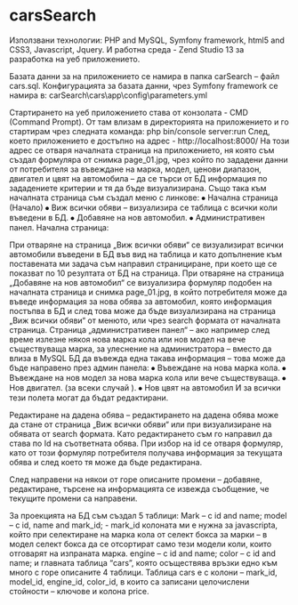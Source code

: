 # carsSearch
Използвани технологии:
PHP and MySQL, Symfony framework, html5 and CSS3, Javascript, Jquery.
И работна среда - Zend Studio 13 за разработка на уеб приложението.

Базата данни за на приложението се намира в папка carSearch – файл cars.sql. Конфигурацията за базата данни, чрез Symfony framework се намира в:
carSearch\cars\app\config\parameters.yml

Стартирането на уеб приложението става от конзолата - CMD (Command Prompt). От там влизам в директорията на приложението и го стартирам чрез следната команда:
php bin/console server:run
След, което приложението е достъпно на адрес - http://localhost:8000/
На този адрес се отваря началната страница на приложението, ня която съм създал формуляра от снимка page_01.jpg, чрез който по зададени данни от потребителя за въвеждане на марка, модел, ценови диапазон, двигател и цвят на автомобила – да се търси от БД информация по зададениете критерии и тя да бъде визуализирана. Също така към началната страница съм създал меню с линкове:
⦁	Начална страница (Начало)
⦁	Виж всички обяви – визуализира се таблица с всички коли въведени в БД.
⦁	Добавяне на нов автомобил.
⦁	Административен панел.
Начална страница:
 
При отваряне на страница „Виж всички обяви“ се визуализират всички автомобили въведени в БД във вид на таблица и като допълнение към поставената ми задача съм направил странициране, при което ще се показват по 10 резултата от БД на страница.
При отваряне на страница „Добавяне на нов автомобил“ се визуализира формуляр подобен на началната страница и снимка page_01.jpg, в който потребителя може да въведе информация за нова обява за автомобил, която информация постъпва в БД и след това може да бъде визуализирана на страница „Виж всички обяви“ от менюто, или чрез search формата от началната страница.
Страница „административен панел“ – ако например след време излезне някоя нова марка кола или нов модел на вече съществуваща марка, за улеснение на администратора – вместо да влиза в MySQL БД да въвежда една такава информация – това може да бъде направено през админ панела:
⦁	Въвеждане на нова марка кола.
⦁	Въвеждане на нов модел за нова марка кола или вече съществуваща.
⦁	Нов двигател. (за всеки случай ).
⦁	Нов цвят на автомобил
И за всички тези полета могат да бъдат редактирани.

Редактиране на дадена обява – редактирането на дадена обява може да стане от страница „Виж всички обяви“ или при визуализиране на обявата от search формата. Като редактирането съм го направил да става по Id на съответната обява. При избор на id се отваря формуляр, като от този формуляр потребителя получава информация за текущата обява и след което тя може да бъде редактирана.

След направени на някои от горе описаните промени – добавяне, редактиране, търсене на информацията се извежда съобщение, че текущите промени са направени.

За проекцията на БД съм създал 5 таблици:
Mark – с id and name;
model – с id, name and mark_id; - mark_id колоната ми е нужна за javascripta, който при селектиране на марка кола от селект бокса за марки – в модел селект бокса да се отсортират само тези модели коли, които отговарят на изпраната марка.
engine – с id and name;
color – с id and name;
и главната таблица “cars”, която осъществява връзки едно към много с горе описаните 4 таблици. Таблица cars е с колони – mark_id, model_id, engine_id, color_id, в които са записани целочислени стойности – ключове и колона price.
